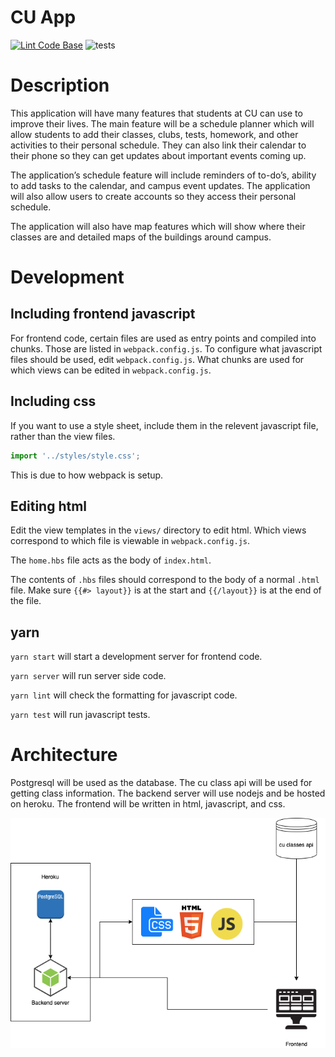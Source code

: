 # CU App
[![Lint Code Base](https://github.com/CSCI-3308-CU-Boulder/3308SP21_section014_7/workflows/Lint%20Code%20Base/badge.svg)](https://github.com/marketplace/actions/super-linter)
![tests](https://github.com/CSCI-3308-CU-Boulder/3308SP21_section014_7/workflows/Node.js%20CI/badge.svg)


# Description
This application will have many features that students at CU can use to improve their lives. The main feature will be a schedule planner which will allow students to add their classes, clubs, tests, homework, and other activities to their personal schedule. They can also link their calendar to their phone so they can get updates about important events coming up.

The application’s schedule feature will include reminders of to-do’s, ability to add tasks to the calendar, and campus event updates. The application will also allow users to create accounts so they access their personal schedule.

The application will also have map features which will show where their classes are and detailed maps of the buildings around campus.

# Development
## Including frontend javascript
For frontend code, certain files are used as entry points and compiled into chunks.
Those are listed in `webpack.config.js`.
To configure what javascript files should be used, edit `webpack.config.js`.
What chunks are used for which views can be edited in `webpack.config.js`.

## Including css
If you want to use a style sheet, include them in the relevent javascript file, rather than the view files.

```javascript
import '../styles/style.css';
```

This is due to how webpack is setup.

## Editing html
Edit the view templates in the `views/` directory to edit html.
Which views correspond to which file is viewable in `webpack.config.js`.

The `home.hbs` file acts as the body of `index.html`.

The contents of `.hbs` files should correspond to the body of a normal `.html` file. Make sure `{{#> layout}}` is at the start and `{{/layout}}` is at the end of the file.

## yarn
`yarn start` will start a development server for frontend code.

`yarn server` will run server side code.

`yarn lint` will check the formatting for javascript code.

`yarn test` will run javascript tests.

# Architecture
Postgresql will be used as the database. The cu class api will be used for getting class information. The backend server will use nodejs and be hosted on heroku. The frontend will be written in html, javascript, and css.

![Architecture Diagram](./assets/architecture.png)
